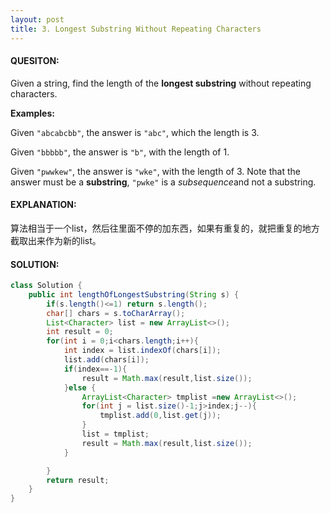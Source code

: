```yaml
---
layout: post
title: 3. Longest Substring Without Repeating Characters
---
```


#### QUESITON:

Given a string, find the length of the **longest substring** without repeating characters.

**Examples:**

Given `"abcabcbb"`, the answer is `"abc"`, which the length is 3.

Given `"bbbbb"`, the answer is `"b"`, with the length of 1.

Given `"pwwkew"`, the answer is `"wke"`, with the length of 3. Note that the answer must be a **substring**, `"pwke"` is a *subsequence*and not a substring.

#### EXPLANATION:

算法相当于一个list，然后往里面不停的加东西，如果有重复的，就把重复的地方截取出来作为新的list。

#### SOLUTION:

```JAVA
class Solution {
    public int lengthOfLongestSubstring(String s) {
        if(s.length()<=1) return s.length();
        char[] chars = s.toCharArray();
        List<Character> list = new ArrayList<>();
        int result = 0;
        for(int i = 0;i<chars.length;i++){
            int index = list.indexOf(chars[i]);
            list.add(chars[i]);
            if(index==-1){
                result = Math.max(result,list.size());
            }else {
                ArrayList<Character> tmplist =new ArrayList<>();
                for(int j = list.size()-1;j>index;j--){
                    tmplist.add(0,list.get(j));
                }
                list = tmplist;
                result = Math.max(result,list.size());
            }

        }
        return result;
    }
}
```

